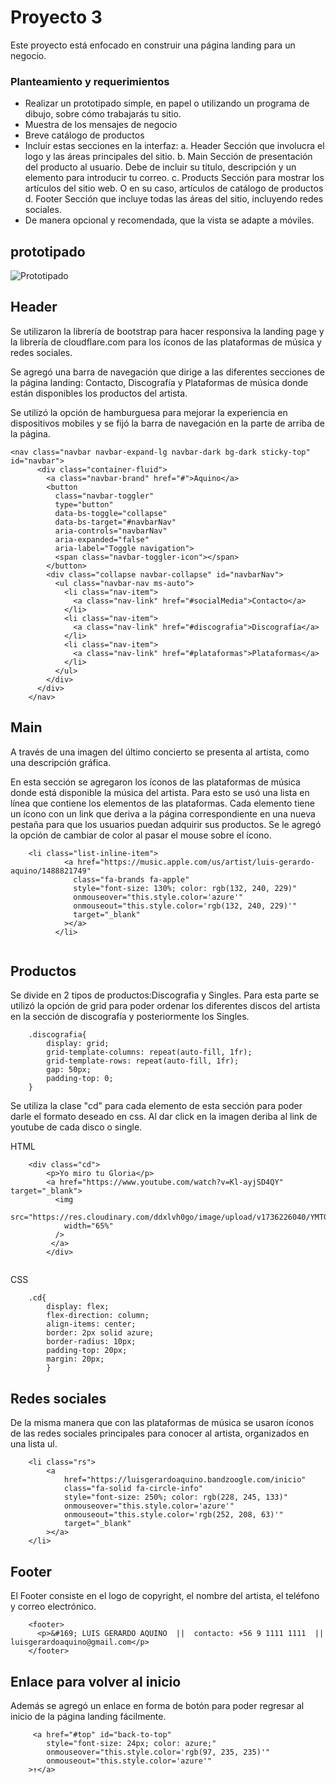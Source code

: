 # Proyecto 3
Este proyecto está enfocado en construir una página landing para un negocio.

### Planteamiento y requerimientos
- Realizar un prototipado simple, en papel o utilizando un programa de dibujo, sobre cómo trabajarás tu sitio.
- Muestra de los mensajes de negocio
- Breve catálogo de productos
- Incluir estas secciones en la interfaz:
a. Header Sección que involucra el logo y las áreas principales del sitio.
b. Main Sección de presentación del producto al usuario. Debe de incluir su título, descripción y un elemento para introducir tu correo.
c. Products Sección para mostrar los artículos del sitio web. O en su caso, artículos de catálogo de productos
d. Footer Sección que incluye todas las áreas del sitio, incluyendo redes sociales.
- De manera opcional y recomendada, que la vista se adapte a móviles.



## prototipado
![Prototipado](https://res.cloudinary.com/ddxlvh0go/image/upload/v1736620318/Landing_Page_LG.drawio_yi6piw.png)


## Header
Se utilizaron la librería de bootstrap para hacer responsiva la landing page y la librería de cloudflare.com para los íconos de las plataformas de música y redes sociales.

Se agregó una barra de navegación que dirige a las diferentes secciones de la página landing: Contacto, Discografía y Plataformas de música donde están disponibles los productos del artista.

Se utilizó la opción de hamburguesa para mejorar la experiencia en dispositivos mobiles y se fijó la barra de navegación en la parte de arriba de la página.

```
<nav class="navbar navbar-expand-lg navbar-dark bg-dark sticky-top" id="navbar">
      <div class="container-fluid">
        <a class="navbar-brand" href="#">Aquino</a>
        <button 
          class="navbar-toggler" 
          type="button" 
          data-bs-toggle="collapse" 
          data-bs-target="#navbarNav" 
          aria-controls="navbarNav" 
          aria-expanded="false" 
          aria-label="Toggle navigation">
          <span class="navbar-toggler-icon"></span>
        </button>
        <div class="collapse navbar-collapse" id="navbarNav">
          <ul class="navbar-nav ms-auto">
            <li class="nav-item">
              <a class="nav-link" href="#socialMedia">Contacto</a>
            </li>
            <li class="nav-item">
              <a class="nav-link" href="#discografia">Discografía</a>
            </li>
            <li class="nav-item">
              <a class="nav-link" href="#plataformas">Plataformas</a>
            </li>
          </ul>
        </div>
      </div>
    </nav>
```

## Main

A través de una imagen del último concierto se presenta al artista, como una descripción gráfica.

En esta sección se agregaron los íconos de las plataformas de música donde está disponible la música del artista.
Para esto se usó una lista en línea que contiene los elementos de las plataformas.
Cada elemento tiene un ícono con un link que deriva a la página correspondiente en una nueva pestaña para que los usuarios puedan adquirir sus productos. Se le agregó la opción de cambiar de color al pasar el mouse sobre el ícono.

```
    <li class="list-inline-item">
            <a href="https://music.apple.com/us/artist/luis-gerardo-aquino/1488821749"
              class="fa-brands fa-apple"
              style="font-size: 130%; color: rgb(132, 240, 229)"
              onmouseover="this.style.color='azure'"
              onmouseout="this.style.color='rgb(132, 240, 229)'"
              target="_blank"
            ></a>
          </li>
          
```


## Productos
Se divide en 2 tipos de productos:Discografia y Singles.
Para esta parte se utilizó la opción de grid para poder ordenar los diferentes discos del artista en la sección de discografía y posteriormente los Singles.

```
    .discografia{
        display: grid;
        grid-template-columns: repeat(auto-fill, 1fr);
        grid-template-rows: repeat(auto-fill, 1fr);
        gap: 50px;
        padding-top: 0;
    }

```

Se utiliza la clase "cd" para cada elemento de esta sección para poder darle el formato deseado en css.
Al dar click en la imagen deriba al link de youtube de cada disco o single.

HTML
```
    <div class="cd">
        <p>Yo miro tu Gloria</p>
        <a href="https://www.youtube.com/watch?v=Kl-ayjSD4QY" target="_blank">
          <img
            src="https://res.cloudinary.com/ddxlvh0go/image/upload/v1736226040/YMTG_oekfd1.webp"
            width="65%"
          />
         </a>
        </div>
  
```

CSS
```
    .cd{
        display: flex;
        flex-direction: column;
        align-items: center;
        border: 2px solid azure;
        border-radius: 10px;
        padding-top: 20px;
        margin: 20px;
        }
```

## Redes sociales

De la misma manera que con las plataformas de música se usaron íconos de las redes sociales principales para conocer al artista, organizados en una lista ul.
```
    <li class="rs">
        <a
            href="https://luisgerardoaquino.bandzoogle.com/inicio"
            class="fa-solid fa-circle-info"
            style="font-size: 250%; color: rgb(228, 245, 133)"
            onmouseover="this.style.color='azure'"
            onmouseout="this.style.color='rgb(252, 208, 63)'"
            target="_blank"
        ></a>
    </li>

```


## Footer
El Footer consiste en el logo de copyright, el nombre del artista, el teléfono y correo electrónico.
```
    <footer>
      <p>&#169; LUIS GERARDO AQUINO  ||  contacto: +56 9 1111 1111  ||  luisgerardoaquino@gmail.com</p>
    </footer>
```

## Enlace para volver al inicio
Además se agregó un enlace en forma de botón para poder regresar al inicio de la página landing fácilmente.
```
     <a href="#top" id="back-to-top"
        style="font-size: 24px; color: azure;" 
        onmouseover="this.style.color='rgb(97, 235, 235)'" 
        onmouseout="this.style.color='azure'"
    >↑</a>
```
